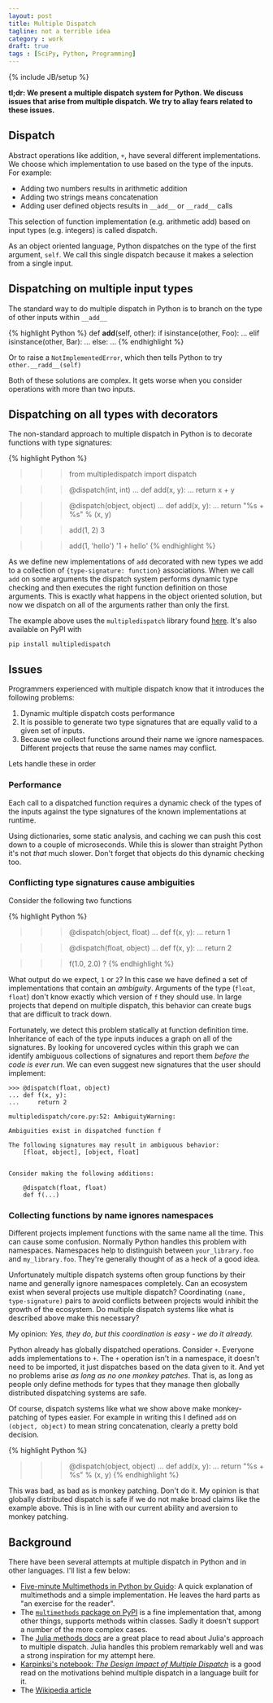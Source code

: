 ```yaml
---
layout: post
title: Multiple Dispatch
tagline: not a terrible idea
category : work
draft: true
tags : [SciPy, Python, Programming]
---
```

{% include JB/setup %}

**tl;dr: We present a multiple dispatch system for Python.  We discuss issues
that arise from multiple dispatch.  We try to allay fears related to these
issues.**

## Dispatch

Abstract operations like addition, `+`, have several different implementations.
We choose which implementation to use based on the type of the inputs.  For example:

*   Adding two numbers results in arithmetic addition
*   Adding two strings means concatenation
*   Adding user defined objects results in `__add__` or `__radd__` calls

This selection of function implementation (e.g. arithmetic add) based on input types (e.g. integers) is called dispatch.

As an object oriented language, Python dispatches on the type of the first
argument, `self`.  We call this single dispatch because it makes a selection
from a single input.


## Dispatching on multiple input types

The standard way to do multiple dispatch in Python is to branch on the type
of other inputs within `__add__`

{% highlight Python %}
def __add__(self, other):
    if isinstance(other, Foo):
        ...
    elif isinstance(other, Bar):
        ...
    else:
        ...
{% endhighlight %}

Or to raise a `NotImplementedError`, which then tells Python to try
`other.__radd__(self)`

Both of these solutions are complex.  It gets worse when you consider
operations with more than two inputs.


## Dispatching on all types with decorators

The non-standard approach to multiple dispatch in Python is to decorate
functions with type signatures:

{% highlight Python %}
>>> from multipledispatch import dispatch

>>> @dispatch(int, int)
... def add(x, y):
...     return x + y

>>> @dispatch(object, object)
... def add(x, y):
...     return "%s + %s" % (x, y)

>>> add(1, 2)
3

>>> add(1, 'hello')
'1 + hello'
{% endhighlight %}

As we define new implementations of `add` decorated with new types we add to a
collection of `{type-signature: function}` associations.  When we call `add` on
some arguments the dispatch system performs dynamic type checking and then
executes the right function definition on those arguments.  This is exactly what
happens in the object oriented solution, but now we dispatch on all of the
arguments rather than only the first.

The example above uses the `multipledispatch` library found
[here](https://github.com/mrocklin/multipledispatch/).  It's also available on
PyPI with

    pip install multipledispatch

## Issues

Programmers experienced with multiple dispatch know that it introduces the
following problems:

1.  Dynamic multiple dispatch costs performance
2.  It is possible to generate two type signatures that are equally valid to a
    given set of inputs.
3.  Because we collect functions around their name we ignore namespaces.
    Different projects that reuse the same names may conflict.

Lets handle these in order

### Performance

Each call to a dispatched function requires a dynamic check of the types of the
inputs against the type signatures of the known implementations at runtime.

Using dictionaries, some static analysis, and caching we can push this cost
down to a couple of microseconds.  While this is slower than straight Python
it's not *that* much slower.  Don't forget that objects do this dynamic
checking too.


### Conflicting type signatures cause ambiguities

Consider the following two functions

{% highlight Python %}
>>> @dispatch(object, float)
... def f(x, y):
...     return 1

>>> @dispatch(float, object)
... def f(x, y):
...     return 2

>>> f(1.0, 2.0)
?
{% endhighlight %}

What output do we expect, `1` or `2`?  In this case we have defined a set of
implementations that contain an *ambiguity*.  Arguments of the type (`float`,
`float`) don't know exactly which version of `f` they should use.  In large
projects that depend on multiple dispatch, this behavior can create bugs that
are difficult to track down.

Fortunately, we detect this problem statically at function definition time.
Inheritance of each of the type inputs induces a graph on all of the
signatures.  By looking for uncovered cycles within this graph we can identify
ambiguous collections of signatures and report them *before the code is ever
run*.  We can even suggest new signatures that the user should implement:

    >>> @dispatch(float, object)
    ... def f(x, y):
    ...     return 2

    multipledispatch/core.py:52: AmbiguityWarning:

    Ambiguities exist in dispatched function f

    The following signatures may result in ambiguous behavior:
        [float, object], [object, float]


    Consider making the following additions:

        @dispatch(float, float)
        def f(...)


### Collecting functions by name ignores namespaces

Different projects implement functions with the same name all the time.  This
can cause some confusion.  Normally Python handles this problem with
namespaces.  Namespaces help to distinguish between `your_library.foo` and
`my_library.foo`.  They're generally thought of as a heck of a good idea.

Unfortunately multiple dispatch systems often group functions by their name and
generally ignore namespaces completely.  Can an ecosystem exist when several
projects use multiple dispatch?  Coordinating `(name, type-signature)` pairs to
avoid conflicts between projects would inhibit the growth of the ecosystem.  Do
multiple dispatch systems like what is described above make this necessary?

My opinion: *Yes, they do, but this coordination is easy - we do it already.*

Python already has globally dispatched operations.  Consider `+`.  Everyone adds
implementations to `+`.  The `+` operation isn't in a namespace, it doesn't need
to be imported, it just dispatches based on the data given to it.  And yet no
problems arise *as long as no one monkey patches*.  That is, as long as people
only define methods for types that they manage then globally distributed
dispatching systems are safe.

Of course, dispatch systems like what we show above make monkey-patching of
types easier.  For example in writing this I defined `add` on
`(object, object)` to mean string concatenation, clearly a pretty bold
decision.

{% highlight Python %}
>>> @dispatch(object, object)
... def add(x, y):
...     return "%s + %s" % (x, y)
{% endhighlight %}

This was bad, as bad as is monkey patching.  Don't do it.  My opinion is that
globally distributed dispatch is safe if we do not make broad claims like the
example above.  This is in line with our current ability and aversion to monkey
patching.


## Background

There have been several attempts at multiple dispatch in Python and in other
languages.  I'll list a few below:


*   [Five-minute Multimethods in Python by Guido](http://www.artima.com/weblogs/viewpost.jsp?thread=101605):
    A quick explanation of multimethods and a simple implementation.  He leaves
    the hard parts as "an exercise for the reader".
*   The [`multimethods` package on PyPI](https://pypi.python.org/pypi/multimethods) is a fine implementation that, among other things, supports methods within classes.  Sadly it doesn't support a number of the more complex cases.
*  The [Julia methods docs](http://julia.readthedocs.org/en/latest/manual/methods/) are a great place to read about Julia's approach to multiple dispatch.  Julia handles this problem remarkably well and was a strong inspiration for my attempt here.
*   [Karpinksi's notebook: *The Design Impact of Multiple Dispatch*](http://nbviewer.ipython.org/gist/StefanKarpinski/b8fe9dbb36c1427b9f22) is a good read on the motivations behind multiple dispatch in a language built for it.
*   The [Wikipedia article](http://en.wikipedia.org/wiki/Multiple_dispatch)
